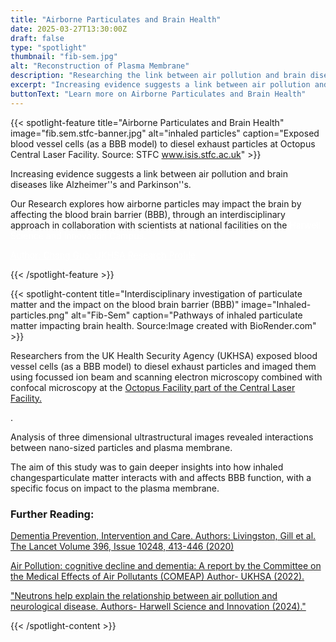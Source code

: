 ```yaml
---
title: "Airborne Particulates and Brain Health"
date: 2025-03-27T13:30:00Z
draft: false
type: "spotlight"
thumbnail: "fib-sem.jpg"
alt: "Reconstruction of Plasma Membrane"
description: "Researching the link between air pollution and brain diseases."
excerpt: "Increasing evidence suggests a link between air pollution and brain diseases including Alzheimer&#39;s and Parkinson&#39;s."
buttonText: "Learn more on Airborne Particulates and Brain Health"
---
```


{{< spotlight-feature title="Airborne Particulates 
and Brain Health" image="fib.sem.stfc-banner.jpg" alt="inhaled particles" caption="Exposed blood vessel cells (as a BBB model) to diesel exhaust particles at Octopus Central Laser Facility.  Source: STFC www.isis.stfc.ac.uk" >}}
<p>Increasing evidence suggests a link between air pollution and brain diseases like Alzheimer&#39's and Parkinson&#39's. </p>
<p>Our Research explores how airborne particles may impact the brain by affecting the blood brain barrier (BBB), through an interdisciplinary approach in collaboration with scientists at national facilities on the <a style="color:white; href=https://www.harwellcampus.com" target="_blank">Harwell Science and Innovation Campus.</a></p>

<p><a style="color:white;" href="https://researchportal.ukhsa.gov.uk/en/persons/chang-guo"> Author: Chang Guo; UKHSA Research Profile</a></p>
{{< /spotlight-feature >}}

{{< spotlight-content title="Interdisciplinary investigation of particulate matter and the impact on the blood brain barrier (BBB)" image="Inhaled-particles.png" alt="Fib-Sem" caption="Pathways of inhaled particulate matter impacting brain health. Source:Image created with BioRender.com" >}} 
<p>Researchers from the UK Health Security Agency (UKHSA) exposed blood vessel cells (as a BBB model) to diesel exhaust particles and imaged them using focussed ion beam and scanning electron microscopy combined with confocal microscopy at the <a href="https://www.clf.stfc.ac.uk/Pages/Octopus-new.aspx" target="_blank">Octopus Facility part of the Central Laser Facility.</a></p>.
<p>Analysis of three dimensional ultrastructural images revealed interactions between nano-sized particles and plasma membrane.</p>The aim of this study was to gain deeper insights into how inhaled changesparticulate matter interacts with and affects BBB function, with a specific focus on impact to the plasma membrane.</p>
<h3 class="red d-none d-lg-block">Further Reading:</h3>
<p><a href="https://www.thelancet.com/article/S0140-6736(20)30367-6/fulltext#:~:text=New%20evidence%20supports%20adding%20three,%2C%20smoking%2C%20obesity%2C%20depression%2C" target="_blank">Dementia Prevention, Intervention and Care. Authors: Livingston, Gill et al. The Lancet Volume 396, Issue 10248, 413-446 (2020)</a></p>
<p><a href="https://www.gov.uk/government/publications/air-pollution-cognitive-decline-and-dementia" target="_blank">Air Pollution: cognitive decline and dementia: A report by the Committee on the Medical Effects of Air Pollutants (COMEAP)  Author- UKHSA (2022).</a></p>
<p><a href="https://www.harwellcampus.com/neutrons-help-explain-the-relationship-between-air-pollution-and-neurological-disease/" target="_blank">"Neutrons help explain the relationship between air pollution and neurological disease.  Authors- Harwell Science and Innovation (2024)."</a></p>
{{< /spotlight-content >}}
